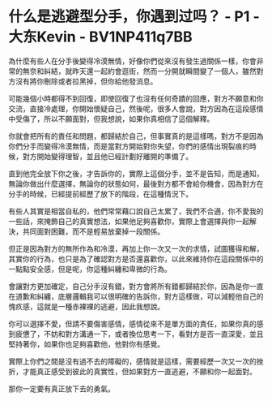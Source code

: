 # 什么是逃避型分手，你遇到过吗？ - P1 - 大东Kevin - BV1NP411q7BB

為什麼有些人在分手後變得冷漠無情，好像你們從來沒有發生過關係一樣，你會非常的無奈和糾結，就昨天還一起約會逛街，然而一分開就瞬間變了一個人，雖然對方沒有將你刪除或者拉黑掉，但你給他發消息。

可能幾個小時都得不到回復，即使回復了也沒有任何奇蹟的回應，對方不願意和你交流，直接冷處理，你開始懷疑自己，然後呢，很多人會說，對方因為在這段感情中受傷了，所以不願面對，但我想說，如果你真相信了這個解釋。

你就會把所有的責任和問題，都歸結於自己，但事實真的是這樣嗎，對方不是因為你們分手而變得冷漠無情，而是當對方開始對你失望，你們的感情出現裂痕的時候，對方開始變得理智，並且他已經計劃好離開的準備了。

直到他完全放下你之後，才告訴你的，實際上這個分手，並不是告知，而是通知，無論你做出什麼選擇，無論你的狀態如何，最後對方都不會給你機會，因為對方在分手的時候，已經提前經歷了放下的階段，在這種情況下。

有些人其實是相當自私的，他們常常藉口說自己太累了，我們不合適，你不愛我的一些話，來掩飾自己的真實想法，如果他足夠喜歡你，實際上會選擇與你一起解決，共同面對困難，而不是輕易放棄掉一段關係。

但正是因為對方的無所作為和冷漠，再加上你一次又一次的求情，試圖獲得和解，其實你的行為，也只是為了確認對方是否還喜歡你，以此來維持你在這段關係中的一點點安全感，但是呢，你這種糾纏和卑微的行為。

會讓對方更加確定，自己分手沒有錯，對方會將所有錯都歸結於你，因為是你一直在道歉和糾纏，底層邏輯我可以很明確的告訴你，對方這樣做，可以減輕他自己的愧疚感，這就是一種赤裸裸的逃避，因此我想說。

你可以選擇不愛，但請不要傷害感情，感情從來不是單方面的責任，如果你真的感到疲憊了，不妨和對方溝通一下，或者換位思考一下，看對方是否一直深愛，並且堅持著你，如果你也足夠喜歡他，他對你有感覺。

實際上你們之間是沒有過不去的障礙的，感情就是這樣，需要經歷一次又一次的挫折，才能真正感受到彼此的真實性，但如果對方一直逃避，不願和你一起面對。

那你一定要有真正放下去的勇氣。